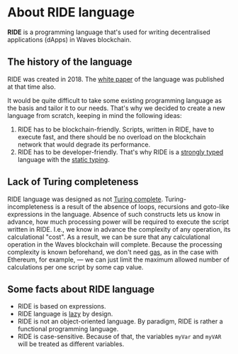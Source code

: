 # About RIDE language
**RIDE** is a programming language that's used for writing decentralised applications (dApps) in Waves blockchain.

## The history of the language
RIDE was created in 2018. The [white paper](https://wavesplatform.com/files/docs/white_paper_waves_smart_contracts.pdf) of the language was published at that time also.

It would be quite difficult to take some existing programming language as the basis and tailor it to our needs. That's why we decided to create a new language from scratch, keeping in mind the following ideas:

1. RIDE has to be blockchain-friendly. Scripts, written in RIDE, have to execute fast, and there should be no overload on the blockchain network that would degrade its performance.
2. RIDE has to be developer-friendly. That's why RIDE is a [strongly typed](https://en.wikipedia.org/wiki/Strong_and_weak_typing) language with the [static typing](https://en.wikipedia.org/wiki/Type_system#Static_type_checking).

## Lack of Turing completeness
RIDE language was designed as not [Turing complete](https://en.wikipedia.org/wiki/Turing_completeness). Turing-incompleteness is a result of the absence of loops, recursions and goto-like expressions in the language. Absence of such constructs lets us know in advance, how much processing power will be required to execute the script written in RIDE. I.e., we know in advance the complexity of any operation, its calculational "cost". As a result, we can be sure that any calculational operation in the Waves blockchain will complete. Because the processing complexity is known beforehand, we don't need [gas](https://ethereum.stackexchange.com/questions/3/what-is-meant-by-the-term-gas), as in the case with Ethereum, for example, — we can just limit the maximum allowed number of calculations per one script by some cap value.

## Some facts about RIDE language
- RIDE is based on expressions.
- RIDE language is [lazy](/smart-contracts/ride-language/immutable-variables-and-the-let-keyword.md) by design.
- RIDE is not an object-oriented language. By paradigm, RIDE is rather a functional programming language.
- RIDE is case-sensitive. Because of that, the variables `myVar` and `myVAR` will be treated as different variables.